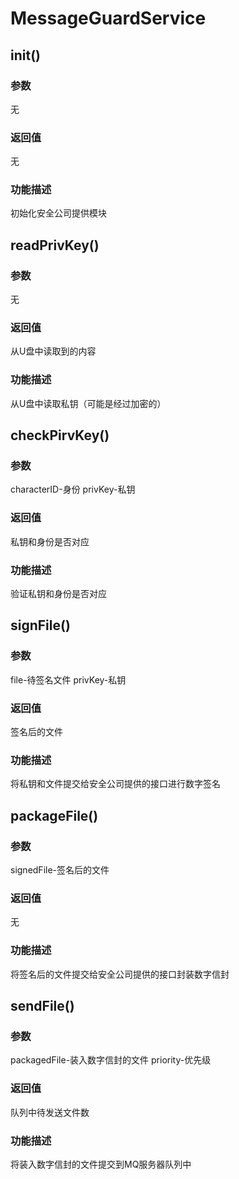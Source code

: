 # MessageGuardService

## init()
### 参数
无
### 返回值
无
### 功能描述
初始化安全公司提供模块

## readPrivKey()
### 参数
无
### 返回值
从U盘中读取到的内容
### 功能描述
从U盘中读取私钥（可能是经过加密的）

## checkPirvKey()
### 参数
characterID-身份 privKey-私钥
### 返回值
私钥和身份是否对应
### 功能描述
验证私钥和身份是否对应

## signFile()
### 参数
file-待签名文件 privKey-私钥
### 返回值
签名后的文件
### 功能描述
将私钥和文件提交给安全公司提供的接口进行数字签名

## packageFile()
### 参数
signedFile-签名后的文件
### 返回值
无
### 功能描述
将签名后的文件提交给安全公司提供的接口封装数字信封

## sendFile()
### 参数
packagedFile-装入数字信封的文件 priority-优先级
### 返回值
队列中待发送文件数
### 功能描述
将装入数字信封的文件提交到MQ服务器队列中